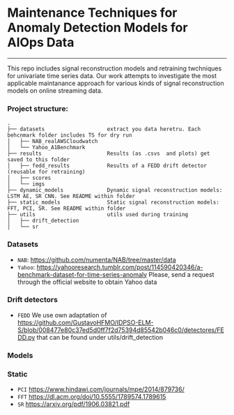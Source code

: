 # Maintenance Techniques for Anomaly Detection Models for AIOps Data

---------

This repo includes signal reconstruction models and retraining twchniques for univariate time series data.
Our work attempts to investigate the most applicable maintanance approach for various kinds of signal reconstruction models on online streaming data.


### Project structure:
```
.
├── datasets                    extract you data heretru. Each behcnmark folder includes TS for dry run
│   ├── NAB_realAWSCloudwatch
│   └── Yahoo_A1Benchmark  
├── results                     Results (as .csvs  and plots) get saved to this folder
│   ├── fedd_results            Results of a FEDD drift detector (reusable for retraining)
│   ├── scores    
│   └── imgs     
├── dynamic_models              Dynamic signal reconstruction models: LSTM AE, SR CNN. See README within folder
├── static_models               Static signal reconstruction models: FFT, PCI, SR. See README within folder
├── utils                       utils used during training
│   ├── drift_detection
│   └── sr
```

### Datasets

* `NAB`: https://github.com/numenta/NAB/tree/master/data
* `Yahoo`: https://yahooresearch.tumblr.com/post/114590420346/a-benchmark-dataset-for-time-series-anomaly
Please, send a request through the official website to obtain Yahoo data

### Drift detectors

* `FEDD` 
We use own adaptation of https://github.com/GustavoHFMO/IDPSO-ELM-S/blob/008477e80c37ed5d0ff7f2d75394d85542b046c0/detectores/FEDD.py that can be found under utils/drift_detection

### Models
 ### Static
 * `PCI` https://www.hindawi.com/journals/mpe/2014/879736/
 * `FFT` https://dl.acm.org/doi/10.5555/1789574.1789615
 * `SR` https://arxiv.org/pdf/1906.03821.pdf